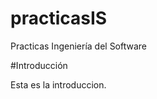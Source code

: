 practicasIS
===========

Practicas Ingeniería del Software

#Introducción

Esta es la introduccion.
